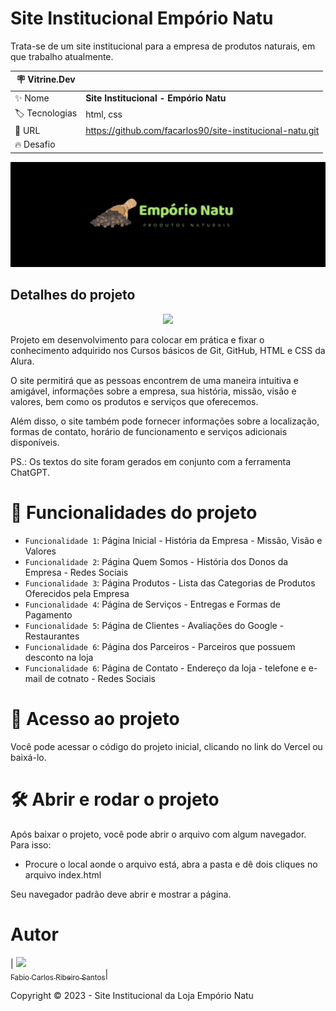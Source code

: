 # Site Institucional Empório Natu

Trata-se de um site institucional para a empresa de produtos naturais, em que trabalho atualmente.

| :placard: Vitrine.Dev |     |
| -------------  | --- |
| :sparkles: Nome        | **Site Institucional - Empório Natu**
| :label: Tecnologias | html, css
| :rocket: URL         | https://github.com/facarlos90/site-institucional-natu.git
| :fire: Desafio     |

<!-- Inserir imagem com a #vitrinedev ao final do link -->
![](https://raw.githubusercontent.com/facarlos90/site-institucional-natu/main/capa.png#vitrinedev)

## Detalhes do projeto

<p align="center">
<img src="http://img.shields.io/static/v1?label=STATUS&message=FINALIZADO&color=GREEN&style=for-the-badge"/>
</p>

Projeto em desenvolvimento para colocar em prática e fixar o conhecimento adquirido nos Cursos básicos de Git, GitHub, HTML e CSS da Alura. 

O site permitirá que as pessoas encontrem de uma maneira intuitiva e amigável, informações sobre a empresa, sua história, missão, visão e valores, bem como os produtos e serviços que oferecemos.

Além disso, o site também pode fornecer informações sobre a localização, formas de contato, horário de funcionamento e serviços adicionais disponíveis.

PS.: Os textos do site foram gerados em conjunto com a ferramenta ChatGPT.

# :hammer: Funcionalidades do projeto

- `Funcionalidade 1`: Página Inicial - História da Empresa - Missão, Visão e Valores
- `Funcionalidade 2`: Página Quem Somos - História dos Donos da Empresa - Redes Sociais
- `Funcionalidade 3`: Página Produtos - Lista das Categorias de Produtos Oferecidos pela Empresa
- `Funcionalidade 4`: Página de Serviços - Entregas e Formas de Pagamento
- `Funcionalidade 5`: Página de Clientes - Avaliações do Google - Restaurantes  
- `Funcionalidade 6`: Página dos Parceiros - Parceiros que possuem desconto na loja
- `Funcionalidade 6`: Página de Contato - Endereço da loja - telefone e e-mail de cotnato - Redes Sociais

# 📁 Acesso ao projeto

Você pode acessar o código do projeto inicial, clicando no link do Vercel ou baixá-lo.

# 🛠️ Abrir e rodar o projeto

Após baixar o projeto, você pode abrir o arquivo com algum navegador. Para isso:
  * Procure o local aonde o arquivo está, abra a pasta e dê dois cliques no arquivo index.html

Seu navegador padrão deve abrir e mostrar a página.

# Autor

| [<img src="https://avatars.githubusercontent.com/u/126310044?v=4" width=115><br><sub>Fabio Carlos Ribeiro Santos</sub>](https://github.com/facarlos90)|


Copyright ©️ 2023 - Site Institucional da Loja Empório Natu
